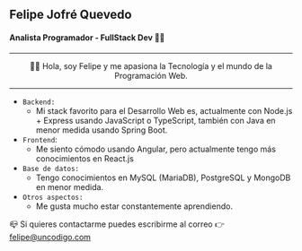## Felipe Jofré Quevedo
#### Analista Programador - FullStack Dev 👨‍💻

---

<p align="center">
👋🤠 Hola, soy Felipe y me apasiona la Tecnología y el mundo de la Programación Web.
</p>

---

- `Backend:`
  - Mi stack favorito para el Desarrollo Web es, actualmente con Node.js + Express usando JavaScript o TypeScript, también con Java en menor medida usando Spring Boot.
- `Frontend`:
  - Me siento cómodo usando Angular, pero actualmente tengo más conocimientos en React.js
- `Base de datos:`
  - Tengo conocimientos en MySQL (MariaDB), PostgreSQL y MongoDB en menor medida.
- `Otros aspectos:`
  - Me gusta mucho estar constantemente aprendiendo.

📪 Si quieres contactarme puedes escribirme al correo 👉 <a href="mailto:felipe@uncodigo.com">felipe@uncodigo.com</a>
